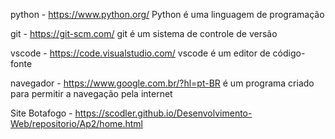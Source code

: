 python - https://www.python.org/
Python é uma linguagem de programação

git - https://git-scm.com/
git é um sistema de controle de versão

vscode - https://code.visualstudio.com/
vscode é um editor de código-fonte

navegador - https://www.google.com.br/?hl=pt-BR
é um programa criado para permitir a navegação pela internet

Site Botafogo - https://scodler.github.io/Desenvolvimento-Web/repositorio/Ap2/home.html
